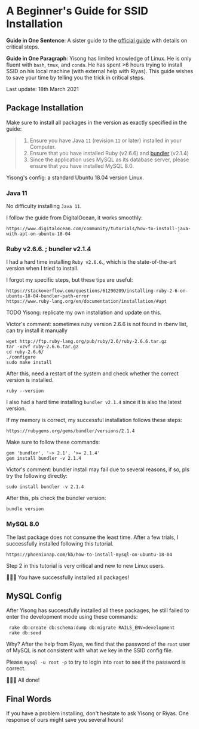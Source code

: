 # A Beginner's Guide for SSID Installation

**Guide in One Sentence**: A sister guide to the [official guide](https://github.com/WING-NUS/SSID/blob/master/README.md) with details on critical steps.

**Guide in One Paragraph**: Yisong has limited knowledge of Linux. He is only fluent with `bash`,  `tmux`, and `conda`. He has spent >6 hours trying to install SSID on his local machine (with external help with Riyas). This guide wishes to save your time by telling you the trick in critical steps. 

Last update: 18th March 2021



## Package Installation

Make sure to install all packages in the version as exactly specified in the guide:

> 1. Ensure you have Java `11` (revision `11` or later) installed in your Computer.
> 2. Ensure that you have installed Ruby (v2.6.6) and [bundler](https://rubygems.org/gems/bundler/versions/2.1.4) (v2.1.4)
> 3. Since the application uses MySQL as its database server, please ensure that you have installed MySQL 8.0.



Yisong's config: a standard Ubuntu 18.04 version Linux.



### Java 11

No difficulty installing `Java 11`. 

I follow the guide from DigitalOcean, it works smoothly:

```
https://www.digitalocean.com/community/tutorials/how-to-install-java-with-apt-on-ubuntu-18-04
```



### Ruby v2.6.6. ; bundler v2.1.4

I had a hard time installing `Ruby v2.6.6`., which is the state-of-the-art version when I tried to install. 

I forgot my specific steps, but these tips are useful:

```
https://stackoverflow.com/questions/61290209/installing-ruby-2-6-on-ubuntu-18-04-bundler-path-error
https://www.ruby-lang.org/en/documentation/installation/#apt
```

TODO Yisong: replicate my own installation and update on this. 

Victor's comment: sometimes ruby version 2.6.6 is not found in rbenv list, can try install it manually
```
wget http://ftp.ruby-lang.org/pub/ruby/2.6/ruby-2.6.6.tar.gz
tar -xzvf ruby-2.6.6.tar.gz
cd ruby-2.6.6/
./configure
sudo make install
```
After this, need a restart of the system and check whether the correct version is installed.
```
ruby --version
```



I also had a hard time installing `bundler v2.1.4` since it is also the latest version. 

If my memory is correct, my successful installation follows these steps:

```
https://rubygems.org/gems/bundler/versions/2.1.4
```

Make sure to follow these commands:

```
gem 'bundler', '~> 2.1', '>= 2.1.4'
gem install bundler -v 2.1.4
```
Victor's comment: bundler install may fail due to several reasons, if so, pls try the following directly:
```
sudo install bundler -v 2.1.4
```
After this, pls check the bundler version:
```
bundle version
```

### MySQL 8.0

The last package does not consume the least time. After a few trials, I successfully installed following this tutorial. 

```
https://phoenixnap.com/kb/how-to-install-mysql-on-ubuntu-18-04
```

Step 2 in this tutorial is very critical and new to new Linux users. 



🎉🎉🎉 You have successfully installed all packages!



## MySQL Config

After Yisong has successfully installed all these packages, he still failed to enter the development mode using these commands:

```
 rake db:create db:schema:dump db:migrate RAILS_ENV=development
 rake db:seed
```



Why? After the help from Riyas, we find that the password of the `root` user of MySQL is not consistent with what we key in the SSID config file. 

Please `mysql -u root -p` to try to login into `root` to see if the password is correct. 



🎉🎉🎉 All done!



## Final Words

If you have a problem installing, don't hesitate to ask Yisong or Riyas. One response of ours might save you several hours!

